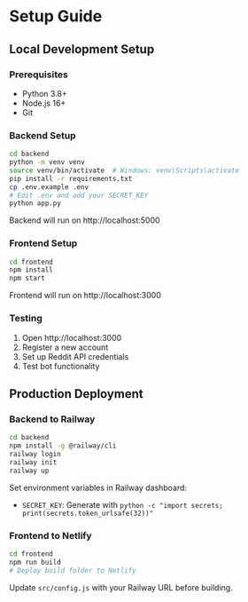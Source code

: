 # Setup Guide

## Local Development Setup

### Prerequisites

- Python 3.8+
- Node.js 16+
- Git

### Backend Setup

```bash
cd backend
python -m venv venv
source venv/bin/activate  # Windows: venv\Scripts\activate
pip install -r requirements.txt
cp .env.example .env
# Edit .env and add your SECRET_KEY
python app.py
```

Backend will run on http://localhost:5000

### Frontend Setup

```bash
cd frontend
npm install
npm start
```

Frontend will run on http://localhost:3000

### Testing

1. Open http://localhost:3000
2. Register a new account
3. Set up Reddit API credentials
4. Test bot functionality

## Production Deployment

### Backend to Railway

```bash
cd backend
npm install -g @railway/cli
railway login
railway init
railway up
```

Set environment variables in Railway dashboard:

- `SECRET_KEY`: Generate with `python -c "import secrets; print(secrets.token_urlsafe(32))"`

### Frontend to Netlify

```bash
cd frontend
npm run build
# Deploy build folder to Netlify
```

Update `src/config.js` with your Railway URL before building.
